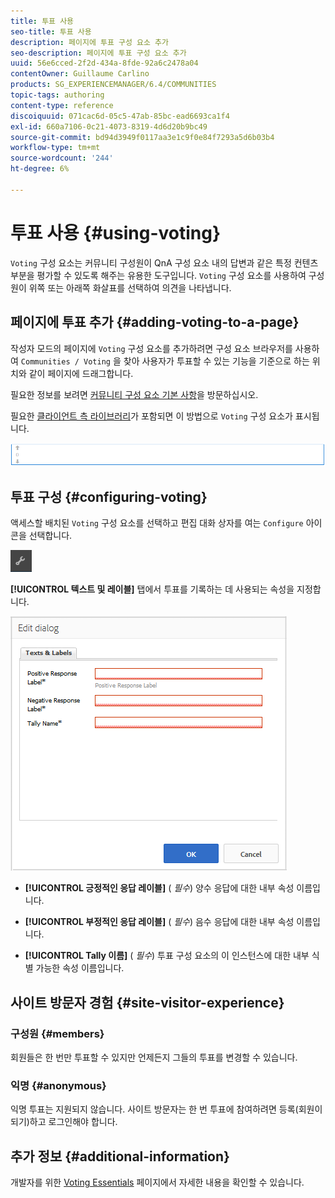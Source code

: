 ```yaml
---
title: 투표 사용
seo-title: 투표 사용
description: 페이지에 투표 구성 요소 추가
seo-description: 페이지에 투표 구성 요소 추가
uuid: 56e6cced-2f2d-434a-8fde-92a6c2478a04
contentOwner: Guillaume Carlino
products: SG_EXPERIENCEMANAGER/6.4/COMMUNITIES
topic-tags: authoring
content-type: reference
discoiquuid: 071cac6d-05c5-47ab-85bc-ead6693ca1f4
exl-id: 660a7106-0c21-4073-8319-4d6d20b9bc49
source-git-commit: bd94d3949f0117aa3e1c9f0e84f7293a5d6b03b4
workflow-type: tm+mt
source-wordcount: '244'
ht-degree: 6%

---
```


# 투표 사용 {#using-voting}

`Voting` 구성 요소는 커뮤니티 구성원이 QnA 구성 요소 내의 답변과 같은 특정 컨텐츠 부분을 평가할 수 있도록 해주는 유용한 도구입니다. `Voting` 구성 요소를 사용하여 구성원이 위쪽 또는 아래쪽 화살표를 선택하여 의견을 나타냅니다.

## 페이지에 투표 추가 {#adding-voting-to-a-page}

작성자 모드의 페이지에 `Voting` 구성 요소를 추가하려면 구성 요소 브라우저를 사용하여 `Communities / Voting` 을 찾아 사용자가 투표할 수 있는 기능을 기준으로 하는 위치와 같이 페이지에 드래그합니다.

필요한 정보를 보려면 [커뮤니티 구성 요소 기본 사항](basics.md)을 방문하십시오.

필요한 [클라이언트 측 라이브러리](essentials-voting.md#essentials-for-client-side)가 포함되면 이 방법으로 `Voting` 구성 요소가 표시됩니다.

![chlimage_1-307](assets/chlimage_1-307.png)

## 투표 구성 {#configuring-voting}

액세스할 배치된 `Voting` 구성 요소를 선택하고 편집 대화 상자를 여는 `Configure` 아이콘을 선택합니다.

![chlimage_1-308](assets/chlimage_1-308.png)

**[!UICONTROL 텍스트 및 레이블]** 탭에서 투표를 기록하는 데 사용되는 속성을 지정합니다.

![chlimage_1-309](assets/chlimage_1-309.png)

* **[!UICONTROL 긍정적인 응답 레이블]**
(
*필수*) 양수 응답에 대한 내부 속성 이름입니다.

* **[!UICONTROL 부정적인 응답 레이블]**
(
*필수*) 음수 응답에 대한 내부 속성 이름입니다.

* **[!UICONTROL Tally 이름]**
(
*필수*) 투표 구성 요소의 이 인스턴스에 대한 내부 식별 가능한 속성 이름입니다.

## 사이트 방문자 경험 {#site-visitor-experience}

### 구성원 {#members}

회원들은 한 번만 투표할 수 있지만 언제든지 그들의 투표를 변경할 수 있습니다.

### 익명 {#anonymous}

익명 투표는 지원되지 않습니다. 사이트 방문자는 한 번 투표에 참여하려면 등록(회원이 되기)하고 로그인해야 합니다.

## 추가 정보 {#additional-information}

개발자를 위한 [Voting Essentials](essentials-voting.md) 페이지에서 자세한 내용을 확인할 수 있습니다.
